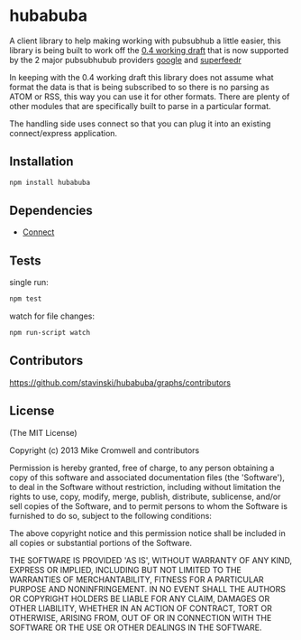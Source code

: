 # hubabuba 

A client library to help making working with pubsubhub a little easier, this library is being built to work off the [0.4 working draft](https://superfeedr-misc.s3.amazonaws.com/pubsubhubbub-core-0.4.html)
that is now supported by the 2 major pubsubhubub providers [google](https://pubsubhubbub.appspot.com) and [superfeedr](http://superfeedr.com/)

In keeping with the 0.4 working draft this library does not assume what format the data is that is being subscribed to so there is 
no parsing as ATOM or RSS, this way you can use it for other formats. There are plenty of other modules that are specifically built
to parse in a particular format.

The handling side uses connect so that you can plug it into an existing connect/express application.

## Installation

```bash
npm install hubabuba
```

## Dependencies

 - [Connect](https://github.com/senchalabs/connect)

## Tests

single run:

```bash
npm test
```

watch for file changes:

```bash
npm run-script watch
```

## Contributors

  https://github.com/stavinski/hubabuba/graphs/contributors

## License

(The MIT License)

Copyright (c) 2013 Mike Cromwell and contributors

Permission is hereby granted, free of charge, to any person obtaining a copy of
this software and associated documentation files (the 'Software'), to deal in
the Software without restriction, including without limitation the rights to
use, copy, modify, merge, publish, distribute, sublicense, and/or sell copies of
the Software, and to permit persons to whom the Software is furnished to do so,
subject to the following conditions:

The above copyright notice and this permission notice shall be included in all
copies or substantial portions of the Software.

THE SOFTWARE IS PROVIDED 'AS IS', WITHOUT WARRANTY OF ANY KIND, EXPRESS OR
IMPLIED, INCLUDING BUT NOT LIMITED TO THE WARRANTIES OF MERCHANTABILITY, FITNESS
FOR A PARTICULAR PURPOSE AND NONINFRINGEMENT. IN NO EVENT SHALL THE AUTHORS OR
COPYRIGHT HOLDERS BE LIABLE FOR ANY CLAIM, DAMAGES OR OTHER LIABILITY, WHETHER
IN AN ACTION OF CONTRACT, TORT OR OTHERWISE, ARISING FROM, OUT OF OR IN
CONNECTION WITH THE SOFTWARE OR THE USE OR OTHER DEALINGS IN THE SOFTWARE.